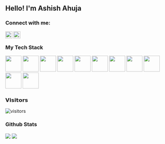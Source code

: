 ## Hello! I'm Ashish Ahuja
### Connect with me:

[<img align="left" alt="LinkedIn" width="22px" src="https://cdn.svgporn.com/logos/linkedin-icon.svg" />](https://www.linkedin.com/in/ashish-ahuja-691949104/)
[<img align="left" alt="Gmail" width="22px" src="https://cdn.svgporn.com/logos/google-gmail.svg" />](mailto:ashishahuja124@gmail.com)
<br>
### My Tech Stack
<img height="50px" width="50px" src="https://cdn.svgporn.com/logos/javascript.svg"> <img height="50px" width="50px" src="https://cdn.svgporn.com/logos/angular.svg"> <img height="50px" width="50px" src="https://cdn.svgporn.com/logos/docker.svg"> <img height="50px" width="50px" src="https://cdn.svgporn.com/logos/aws.svg"> <img height="50px" width="50px" src="https://cdn.svgporn.com/logos/git-icon.svg"> <img height="50px" width="50px" src="https://cdn.svgporn.com/logos/visual-studio-code.svg"> <img height="50px" width="50px" src="https://cdn.svgporn.com/logos/typescript.svg"> <img height="50px" width="50px" src="https://cdn.svgporn.com/logos/nodejs.svg"> <img height="50px" width="50px" src="https://cdn.svgporn.com/logos/express.svg"> <img height="50px" width="50px" src="https://cdn.svgporn.com/logos/html-5.svg"> <img height="50px" width="50px" src="https://cdn.svgporn.com/logos/react.svg"> 


### 𝗩𝗶𝘀𝗶𝘁𝗼𝗿𝘀   
![visitors](https://visitor-badge.laobi.icu/badge?page_id=AshishAhuja124.AshishAhuja124)

### Github Stats
<img align="center" src="https://github-readme-stats.vercel.app/api/top-langs/?username=AshishAhuja124&title_color=ffffff&text_color=c9cacc&icon_color=2bbc8a&bg_color=1d1f21" /> <img align="center" src="https://github-readme-stats.vercel.app/api?username=AshishAhuja124&show_icons=true&theme=dark"> 
